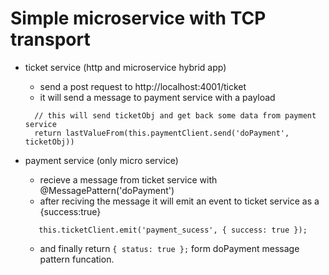 # Simple microservice with TCP transport

- ticket service (http and microservice hybrid app)

  - send a post request to http://localhost:4001/ticket
  - it will send a message to payment service with a payload

  ```
    // this will send ticketObj and get back some data from payment service
    return lastValueFrom(this.paymentClient.send('doPayment', ticketObj))
  ```

- payment service (only micro service)
  - recieve a message from ticket service with @MessagePattern('doPayment')
  - after reciving the message it will emit an event to ticket service as a {success:true}
  ```
     this.ticketClient.emit('payment_sucess', { success: true });
  ```
  - and finally return `{ status: true };` form doPayment message pattern funcation.
